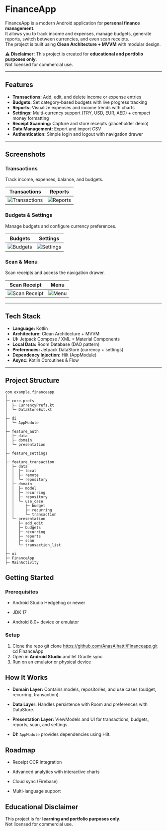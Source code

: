 # FinanceApp

FinanceApp is a modern Android application for **personal finance management**.  
It allows you to track income and expenses, manage budgets, generate reports, switch between currencies, and even scan receipts.  
The project is built using **Clean Architecture + MVVM** with modular design.  

⚠️ **Disclaimer:** This project is created for **educational and portfolio purposes only**.  
Not licensed for commercial use.  

---

## Features

- **Transactions:** Add, edit, and delete income or expense entries  
- **Budgets:** Set category-based budgets with live progress tracking  
- **Reports:** Visualize expenses and income trends with charts  
- **Settings:** Multi-currency support (TRY, USD, EUR, AED) + compact money formatting  
- **Receipt Scanning:** Capture and store receipts (placeholder demo)  
- **Data Management:** Export and import CSV  
- **Authentication:** Simple login and logout with navigation drawer  

---

## Screenshots

### Transactions
Track income, expenses, balance, and budgets.

| Transactions | Reports |
|--------------|---------|
| ![Transactions](screenshots/transactions.png) | ![Reports](screenshots/reports.png) |

### Budgets & Settings
Manage budgets and configure currency preferences.

| Budgets | Settings |
|---------|----------|
| ![Budgets](screenshots/budgets.png) | ![Settings](screenshots/settings.png) |

### Scan & Menu
Scan receipts and access the navigation drawer.

| Scan Receipt | Menu |
|--------------|------|
| ![Scan Receipt](screenshots/scan.png) | ![Menu](screenshots/menu.png) |

---

## Tech Stack

- **Language:** Kotlin  
- **Architecture:** Clean Architecture + MVVM  
- **UI:** Jetpack Compose / XML + Material Components  
- **Local Data:** Room Database (DAO pattern)  
- **Preferences:** Jetpack DataStore (currency + settings)  
- **Dependency Injection:** Hilt (AppModule)  
- **Async:** Kotlin Coroutines & Flow  

---

## Project Structure

```text
com.example.financeapp
│
├─ core.prefs
│  ├─ CurrencyPrefs.kt
│  └─ DataStoreExt.kt
│
├─ di
│  └─ AppModule
│
├─ feature_auth
│  ├─ data
│  ├─ domain
│  └─ presentation
│
├─ feature_settings
│
├─ feature_transaction
│  ├─ data
│  │  ├─ local
│  │  ├─ remote
│  │  └─ repository
│  ├─ domain
│  │  ├─ model
│  │  ├─ recurring
│  │  ├─ repository
│  │  └─ use_case
│  │     ├─ budget
│  │     ├─ recurring
│  │     └─ transaction
│  └─ presentation
│     ├─ add_edit
│     ├─ budgets
│     ├─ recurring
│     ├─ reports
│     ├─ scan
│     └─ transaction_list
│
├─ ui
├─ FinanceApp
├─ MainActivity
```

## Getting Started

### Prerequisites

-   Android Studio Hedgehog or newer
    
-   JDK 17
    
-   Android 8.0+ device or emulator

### Setup

1.  Clone the repo
git clone https://github.com/AnasAlhatti/Financeapp.git
cd FinanceApp
2. Open in **Android Studio** and let Gradle sync
3. Run on an emulator or physical device

## How It Works

-   **Domain Layer:** Contains models, repositories, and use cases (budget, recurring, transaction).
    
-   **Data Layer:** Handles persistence with Room and preferences with DataStore.
    
-   **Presentation Layer:** ViewModels and UI for transactions, budgets, reports, scan, and settings.
    
-   **DI:** `AppModule` provides dependencies using Hilt.
    
## Roadmap

-   Receipt OCR integration
    
-   Advanced analytics with interactive charts
    
-   Cloud sync (Firebase)
    
-   Multi-language support

## Educational Disclaimer

This project is for **learning and portfolio purposes only**.  
Not licensed for commercial use.
